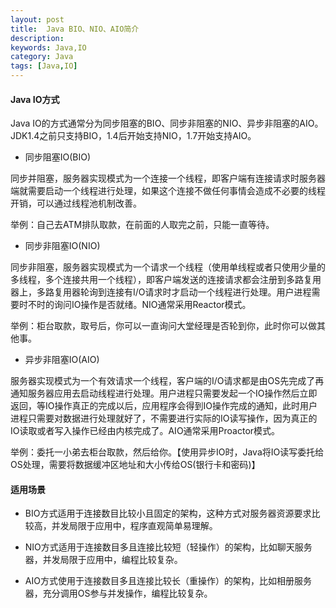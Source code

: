 ```yaml
---
layout: post
title:  Java BIO、NIO、AIO简介
description:
keywords: Java,IO
category: Java
tags: [Java,IO]
---
```


#### Java IO方式

Java IO的方式通常分为同步阻塞的BIO、同步非阻塞的NIO、异步非阻塞的AIO。JDK1.4之前只支持BIO，1.4后开始支持NIO，1.7开始支持AIO。

* 同步阻塞IO(BIO)

同步并阻塞，服务器实现模式为一个连接一个线程，即客户端有连接请求时服务器端就需要启动一个线程进行处理，如果这个连接不做任何事情会造成不必要的线程开销，可以通过线程池机制改善。

举例：自己去ATM排队取款，在前面的人取完之前，只能一直等待。

<!-- more -->

* 同步非阻塞IO(NIO)

 同步非阻塞，服务器实现模式为一个请求一个线程（使用单线程或者只使用少量的多线程，多个连接共用一个线程），即客户端发送的连接请求都会注册到多路复用器上，多路复用器轮询到连接有I/O请求时才启动一个线程进行处理。用户进程需要时不时的询问IO操作是否就绪。NIO通常采用Reactor模式。

举例：柜台取款，取号后，你可以一直询问大堂经理是否轮到你，此时你可以做其他事。

* 异步非阻塞IO(AIO)

服务器实现模式为一个有效请求一个线程，客户端的I/O请求都是由OS先完成了再通知服务器应用去启动线程进行处理。用户进程只需要发起一个IO操作然后立即返回，等IO操作真正的完成以后，应用程序会得到IO操作完成的通知，此时用户进程只需要对数据进行处理就好了，不需要进行实际的IO读写操作，因为真正的IO读取或者写入操作已经由内核完成了。AIO通常采用Proactor模式。

举例：委托一小弟去柜台取款，然后给你。【使用异步IO时，Java将IO读写委托给OS处理，需要将数据缓冲区地址和大小传给OS(银行卡和密码)】

#### 适用场景

* BIO方式适用于连接数目比较小且固定的架构，这种方式对服务器资源要求比较高，并发局限于应用中，程序直观简单易理解。

* NIO方式适用于连接数目多且连接比较短（轻操作）的架构，比如聊天服务器，并发局限于应用中，编程比较复杂。

* AIO方式使用于连接数目多且连接比较长（重操作）的架构，比如相册服务器，充分调用OS参与并发操作，编程比较复杂。
